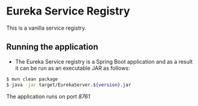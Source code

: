 # Eureka Service Registry

This is a vanilla service registry. 

## Running the application

 - The Eureka Service registry is a Spring Boot application and as a result it can be run as an executable JAR as follows: 

```sh
$ mvn clean package
$ java -jar target/EurekaServer.${version}.jar 
```

The application runs on port _8761_